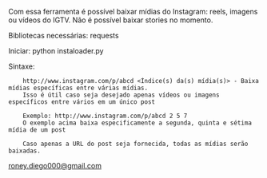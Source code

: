 Com essa ferramenta é possível baixar mídias do Instagram: reels, imagens ou vídeos do IGTV. Não é possível baixar stories no momento.

Bibliotecas necessárias: requests

Iniciar: 
        python instaloader.py

Sintaxe: 

        http://www.instagram.com/p/abcd <Índice(s) da(s) mídia(s)> - Baixa mídias específicas entre várias mídias.
        Isso é útil caso seja desejado apenas vídeos ou imagens específicos entre vários em um único post 
        
        Exemplo: http://www.instagram.com/p/abcd 2 5 7 
        O exemplo acima baixa especificamente a segunda, quinta e sétima mídia de um post

        Caso apenas a URL do post seja fornecida, todas as mídias serão baixadas.

roney.diego000@gmail.com
